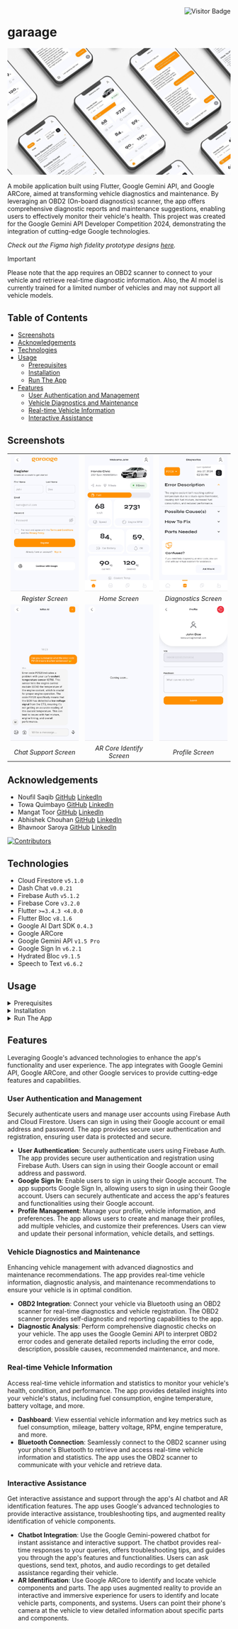 <img align="right" alt="Visitor Badge" src="https://visitor-badge.laobi.icu/badge?page_id=immangat.GeminiHackahton">

# garaage

![Garaage Thumbnail](screenshots/garaage-thumbnail.jpg)

A mobile application built using Flutter, Google Gemini API, and Google ARCore, aimed at transforming vehicle diagnostics and maintenance. By leveraging an OBD2 (On-board diagnostics) scanner, the app offers comprehensive diagnostic reports and maintenance suggestions, enabling users to effectively monitor their vehicle's health. This project was created for the Google Gemini API Developer Competition 2024, demonstrating the integration of cutting-edge Google technologies.

_Check out the Figma high fidelity prototype designs [_here_](https://www.figma.com/design/YdUcQaqNCCKZ5ZTA5HZhlf/garaage?node-id=1-2&t=5zR3jATXVg4i26S8-1)._

> [!IMPORTANT]
> Please note that the app requires an OBD2 scanner to connect to your vehicle and retrieve real-time diagnostic information. Also, the AI model is currently trained for a limited number of vehicles and may not support all vehicle models.

## Table of Contents

* [Screenshots](#screenshots)
* [Acknowledgements](#acknowledgements)
* [Technologies](#technologies)
* [Usage](#usage)
  * [Prerequisites](#prerequisites)
  * [Installation](#installation)
  * [Run The App](#run-the-app)
* [Features](#features)
  * [User Authentication and Management](#user-authentication-and-management)
  * [Vehicle Diagnostics and Maintenance](#vehicle-diagnostics-and-maintenance)
  * [Real-time Vehicle Information](#real-time-vehicle-information)
  * [Interactive Assistance](#interactive-assistance)

## Screenshots

<table width="100%">
  <tbody>
    <tr>
      <td width="33%"><img src="screenshots/register.jpg"/></td>
      <td width="33%"><img src="screenshots/home.jpg"/></td>
      <td width="33%"><img src="screenshots/diagnostics.jpg"/></td>
    </tr>
    <tr>
      <td width="33%" align="center"><em>Register Screen</em></td>
      <td width="33%" align="center"><em>Home Screen</em></td>
      <td width="33%" align="center"><em>Diagnostics Screen</em></td>
    </tr>
    <tr>
      <td width="33%"><img src="screenshots/chat-support.jpg"/></td>
      <td width="33%"><img src="screenshots/ar-core-identify.jpg"/></td>
      <td width="33%"><img src="screenshots/profile.jpg"/></td>
    </tr>
    <tr>
      <td width="33%" align="center"><em>Chat Support Screen</em></td>
      <td width="33%" align="center"><em>AR Core Identify Screen</em></td>
      <td width="33%" align="center"><em>Profile Screen</em></td>
    </tr>
  </tbody>
</table>

## Acknowledgements

* Noufil Saqib [GitHub](https://github.com/noufilsaqib) [LinkedIn](https://www.linkedin.com/in/muhammad-noufil-saqib/)
* Towa Quimbayo [GitHub](https://github.com/towaquimbayo) [LinkedIn](https://www.linkedin.com/in/towa-quimbayo/)
* Mangat Toor [GitHub](https://github.com/immangat) [LinkedIn](https://www.linkedin.com/in/immangat)
* Abhishek Chouhan [GitHub](https://github.com/abhishekchouhannk) [LinkedIn](https://www.linkedin.com/in/abhishekchouhannk)
* Bhavnoor Saroya [GitHub](https://github.com/BhavnoorSaroya) [LinkedIn](https://www.linkedin.com/in/bhavnoor-saroya)

[![Contributors](https://contrib.rocks/image?repo=immangat/Garaage)](https://github.com/immangat/Garaage/graphs/contributors)

## Technologies

* Cloud Firestore `v5.1.0`
* Dash Chat `v0.0.21`
* Firebase Auth `v5.1.2`
* Firebase Core `v3.2.0`
* Flutter `>=3.4.3 <4.0.0`
* Flutter Bloc `v8.1.6`
* Google AI Dart SDK `0.4.3`
* Google ARCore
* Google Gemini API `v1.5 Pro`
* Google Sign In `v6.2.1`
* Hydrated Bloc `v9.1.5`
* Speech to Text `v6.6.2`

## Usage

<details>
  <summary>Prerequisites</summary>

### Prerequisites

* [Flutter SDK](https://flutter.dev/docs/get-started/install)
* [Dart SDK](https://dart.dev/get-dart)
* [Android Studio](https://developer.android.com/studio)
* [VS Code](https://code.visualstudio.com/)
* [OBD2 Scanner](https://www.amazon.com/s?k=obd2+scanner)

</details>

<details>
  <summary>Installation</summary>

### Installation

1. Clone the repository to your local machine:

  ```sh
  git clone https://github.com/immangat/Garaage.git
  ```

2. Install the required dependencies:

  ```sh
  flutter pub get
  ```

</details>

<details>
  <summary>Run The App</summary>

### Run The App

In order to run the application, you need to have an Android emulator or a physical device connected to your computer. You can use the following commands to run the app:

```sh
flutter run
```

The app will be built and deployed to your emulator or device. You can interact with the app using the on-screen controls or your device's touch screen.

</details>

## Features

Leveraging Google's advanced technologies to enhance the app's functionality and user experience. The app integrates with Google Gemini API, Google ARCore, and other Google services to provide cutting-edge features and capabilities.

### User Authentication and Management

Securely authenticate users and manage user accounts using Firebase Auth and Cloud Firestore. Users can sign in using their Google account or email address and password. The app provides secure user authentication and registration, ensuring user data is protected and secure.

* __User Authentication__: Securely authenticate users using Firebase Auth. The app provides secure user authentication and registration using Firebase Auth. Users can sign in using their Google account or email address and password.
* __Google Sign In__: Enable users to sign in using their Google account. The app supports Google Sign In, allowing users to sign in using their Google account. Users can securely authenticate and access the app's features and functionalities using their Google account.
* __Profile Management__: Manage your profile, vehicle information, and preferences. The app allows users to create and manage their profiles, add multiple vehicles, and customize their preferences. Users can view and update their personal information, vehicle details, and settings.

### Vehicle Diagnostics and Maintenance

Enhancing vehicle management with advanced diagnostics and maintenance recommendations. The app provides real-time vehicle information, diagnostic analysis, and maintenance recommendations to ensure your vehicle is in optimal condition.

* __OBD2 Integration__: Connect your vehicle via Bluetooth using an OBD2 scanner for real-time diagnostics and vehicle registration. The OBD2 scanner provides self-diagnostic and reporting capabilities to the app.
* __Diagnostic Analysis__: Perform comprehensive diagnostic checks on your vehicle. The app uses the Google Gemini API to interpret OBD2 error codes and generate detailed reports including the error code, description, possible causes, recommended maintenance, and more.

### Real-time Vehicle Information

Access real-time vehicle information and statistics to monitor your vehicle's health, condition, and performance. The app provides detailed insights into your vehicle's status, including fuel consumption, engine temperature, battery voltage, and more.

* __Dashboard__: View essential vehicle information and key metrics such as fuel consumption, mileage, battery voltage, RPM, engine temperature, and more.
* __Bluetooth Connection__: Seamlessly connect to the OBD2 scanner using your phone's Bluetooth to retrieve and access real-time vehicle information and statistics. The app uses the OBD2 scanner to communicate with your vehicle and retrieve data.

### Interactive Assistance

Get interactive assistance and support through the app's AI chatbot and AR identification features. The app uses Google's advanced technologies to provide interactive assistance, troubleshooting tips, and augmented reality identification of vehicle components.

* __Chatbot Integration__: Use the Google Gemini-powered chatbot for instant assistance and interactive support. The chatbot provides real-time responses to your queries, offers troubleshooting tips, and guides you through the app's features and functionalities. Users can ask questions, send text, photos, and audio recordings to get detailed assistance regarding their vehicle.
* __AR Identification__: Use Google ARCore to identify and locate vehicle components and parts. The app uses augmented reality to provide an interactive and immersive experience for users to identify and locate vehicle parts, components, and systems. Users can point their phone's camera at the vehicle to view detailed information about specific parts and components.
